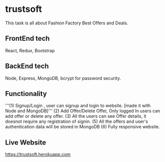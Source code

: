# trustsoft

This task is all about Fashion Factory Best Offers and Deals. 
## FrontEnd tech

 React, Redux, Bootstrap
 
## BackEnd tech

  Node, Express, MongoDB, bcrypt for password security.
 
## Functionality

  '''(1) Signup/Login , user can signup and login to website. [made it with Node and MongoDB]'''
  (2) Add Offer/Delete Offer, Only logged In users can add offer or delete any offer.
  (3) All the users can see Offer details, it doesnot require any registration of signin.
  (5) All the offers and user's authentication data will be stored in MongoDB 
  (6) Fully responsive website.

## Live Website

 https://trustsoft.herokuapp.com

